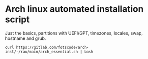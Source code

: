 # Arch linux automated installation script

Just the basics, partitions with UEFI/GPT, timezones, locales, swap, hostname and grub.

```console
curl https://gitlab.com/fotscode/arch-inst/-/raw/main/arch_essential.sh | bash
```
